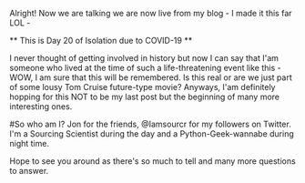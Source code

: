 <!--
.. title: Hello World!
.. slug: My very first post from Nikola YEY!
.. date: 2020-04-06
.. tags: Blog, Python, Nikola, Github, Netify
.. category: 
.. link: 
.. description: 
.. type: text
-->

Alright! Now we are talking we are now live from my blog - I made it this far LOL - 

** This is Day 20 of Isolation due to COVID-19 **

I never thought of getting involved in history but now I can say that I'am someone who lived at the time of such a life-threatening event like this - WOW, I am sure that this will be remembered. Is this real or are we just part of some lousy Tom Cruise future-type movie? Anyways, I'am definitely hopping for this NOT to be my last post but the beginning of many more interesting ones.

#So who am I?
Jon for the friends, @Iamsourcr for my followers on Twitter.  I'm a Sourcing Scientist during the day and a Python-Geek-wannabe during night time. 

Hope to see you around as there's so much to tell and many more questions to answer. 

